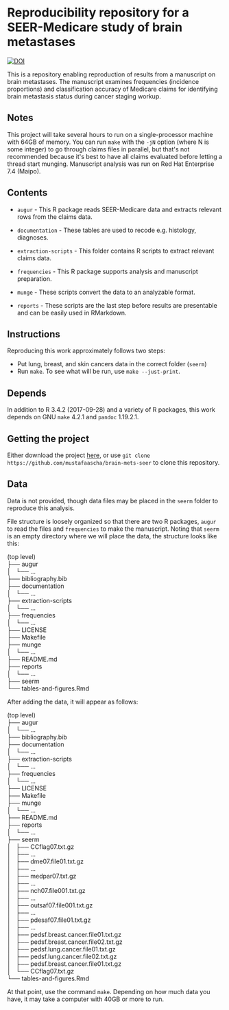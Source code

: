 # Reproducibility repository for a SEER-Medicare study of brain metastases

[![DOI](https://zenodo.org/badge/DOI/10.5281/zenodo.1300053.svg)](https://doi.org/10.5281/zenodo.1300053)

This is a repository enabling reproduction of results from a manuscript on brain metastases. The manuscript examines frequencies (incidence proportions) and classification accuracy of Medicare claims for identifying brain metastasis status during cancer staging workup.

## Notes  

This project will take several hours to run on a single-processor machine with 64GB of memory. You can run `make` with the `-jN` option (where N is some integer) to go through claims files in parallel, but that's not recommended because it's best to have all claims evaluated before letting a thread start munging. Manuscript analysis was run on Red Hat Enterprise 7.4 (Maipo).     

## Contents

- `augur` - This R package reads SEER-Medicare data and extracts relevant rows from the claims data.      

- `documentation` - These tables are used to recode e.g. histology, diagnoses.     

- `extraction-scripts` - This folder contains R scripts to extract relevant claims data.     

- `frequencies` - This R package supports analysis and manuscript preparation.    

- `munge` - These scripts convert the data to an analyzable format.     

- `reports` - These scripts are the last step before results are presentable and can be easily used in RMarkdown.    

## Instructions 

Reproducing this work approximately follows two steps: 
- Put lung, breast, and skin cancers data in the correct folder (`seerm`)
- Run `make`. To see what will be run, use `make --just-print`.      

## Depends

In addition to R 3.4.2 (2017-09-28) and a variety of R packages, this work depends on GNU `make` 4.2.1 and `pandoc` 1.19.2.1.          

## Getting the project

Either download the project [here](https://github.com/mustafaascha/brain-mets-seer/archive/master.zip), or use `git clone https://github.com/mustafaascha/brain-mets-seer` to clone this repository. 

## Data  

Data is not provided, though data files may be placed in the `seerm` folder to reproduce this analysis. 

File structure is loosely organized so that there are two R packages, `augur` to read the files and `frequencies` to make the manuscript. Noting that `seerm` is an empty directory where we will place the data, the structure looks like this: 

(top level)   
├── augur    
│   └── ...    
├── bibliography.bib    
├── documentation    
│   └── ...    
├── extraction-scripts    
│   └── ...    
├── frequencies    
│   └── ...    
├── LICENSE    
├── Makefile    
├── munge    
│   └── ...    
├── README.md    
├── reports    
│   └── ...    
├── seerm     
└── tables-and-figures.Rmd      
  
After adding the data, it will appear as follows: 


(top level)    
├── augur     
│   └── ...     
├── bibliography.bib    
├── documentation    
│   └── ...    
├── extraction-scripts    
│   └── ...    
├── frequencies    
│   └── ...    
├── LICENSE    
├── Makefile    
├── munge    
│   └── ...    
├── README.md    
├── reports    
│   └── ...    
├── seerm     
│   ├── CCflag07.txt.gz    
│   ├── ...    
│   ├── dme07.file01.txt.gz    
│   ├── ...    
│   ├── medpar07.txt.gz    
│   ├── ...    
│   ├── nch07.file001.txt.gz    
│   ├── ...    
│   ├── outsaf07.file001.txt.gz    
│   ├── ...    
│   ├── pdesaf07.file01.txt.gz    
│   ├── ...    
│   ├── pedsf.breast.cancer.file01.txt.gz    
│   ├── pedsf.breast.cancer.file02.txt.gz    
│   ├── pedsf.lung.cancer.file01.txt.gz    
│   ├── pedsf.lung.cancer.file02.txt.gz    
│   ├── pedsf.breast.cancer.file01.txt.gz    
│   └── CCflag07.txt.gz    
└── tables-and-figures.Rmd       

At that point, use the command `make`. Depending on how much data you have, it may take a computer with 40GB or more to run. 















